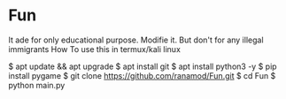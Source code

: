 # Fun
It ade for only educational purpose. Modifie it. But don't for any illegal immigrants 
How To use this in termux/kali linux


$ apt update && apt upgrade
$ apt install git
$ apt install python3 -y
$ pip install pygame
$ git clone https://github.com/ranamod/Fun.git
$ cd Fun 
$ python main.py

